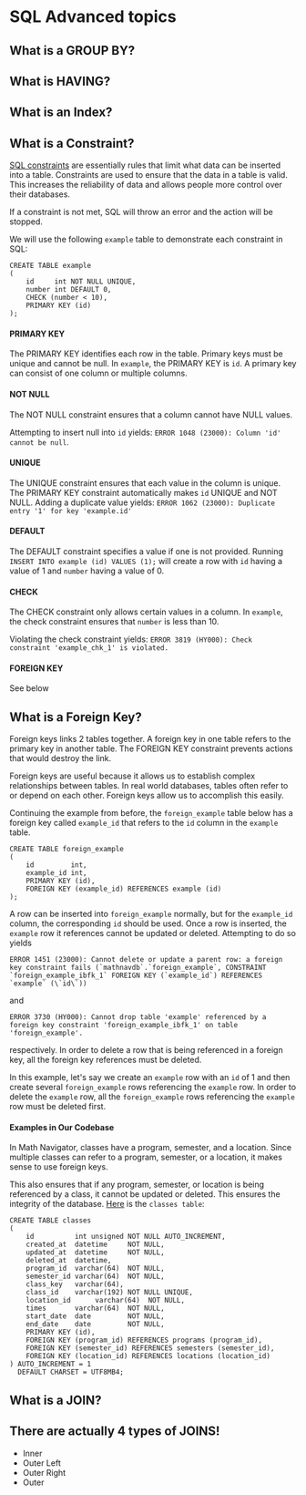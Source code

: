 # SQL Advanced topics

## What is a GROUP BY?
## What is HAVING?

## What is an Index?
## What is a Constraint?
[SQL constraints](https://www.w3schools.com/sql/sql_constraints.asp) are essentially rules that limit what data can be inserted into a table. Constraints are used to ensure that the data in a table is valid. This increases the reliability of data and allows people more control over their databases. 

If a constraint is not met, SQL will throw an error and the action will be stopped.

We will use the following `example` table to demonstrate each constraint in SQL:
```mysql
CREATE TABLE example
(
    id     int NOT NULL UNIQUE,
    number int DEFAULT 0,
    CHECK (number < 10),
    PRIMARY KEY (id)
);
```

#### PRIMARY KEY

The PRIMARY KEY identifies each row in the table. Primary keys must be unique and cannot be null. In `example`, the PRIMARY KEY is `id`. A primary key can consist of one column or multiple columns.

#### NOT NULL

The NOT NULL constraint ensures that a column cannot have NULL values.

Attempting to insert null into `id` yields: `ERROR 1048 (23000): Column 'id' cannot be null`.

#### UNIQUE

The UNIQUE constraint ensures that each value in the column is unique. The PRIMARY KEY constraint automatically makes `id` UNIQUE and NOT NULL. 
Adding a duplicate value yields: `ERROR 1062 (23000): Duplicate entry '1' for key 'example.id'`

#### DEFAULT

The DEFAULT constraint specifies a value if one is not provided. Running `INSERT INTO example (id) VALUES (1);` will create a row with `id` having a value of 1 and `number` having a value of 0.

#### CHECK

The CHECK constraint only allows certain values in a column. In `example`, the check constraint ensures that `number` is less than 10.

Violating the check constraint yields: `ERROR 3819 (HY000): Check constraint 'example_chk_1' is violated.`

#### FOREIGN KEY

See below

## What is a Foreign Key?

Foreign keys links 2 tables together. A foreign key in one table refers to the primary key in another table. The FOREIGN KEY constraint prevents actions that would destroy the link.

Foreign keys are useful because it allows us to establish complex relationships between tables. In real world databases, tables often refer to or depend on each other. Foreign keys allow us to accomplish this easily.

Continuing the example from before, the `foreign_example` table below has a foreign key called `example_id` that refers to the `id` column in the `example` table.

```mysql
CREATE TABLE foreign_example
(
    id         int,
    example_id int,
    PRIMARY KEY (id),
    FOREIGN KEY (example_id) REFERENCES example (id)
);
```

A row can be inserted into `foreign_example` normally, but for the `example_id` column, the corresponding `id` should be used. Once a row is inserted, the `example` row it references cannot be updated or deleted. Attempting to do so yields 

``ERROR 1451 (23000): Cannot delete or update a parent row: a foreign key constraint fails (`mathnavdb`.`foreign_example`, CONSTRAINT `foreign_example_ibfk_1` FOREIGN KEY (`example_id`) REFERENCES `example` (\`id\`))``

and

`ERROR 3730 (HY000): Cannot drop table 'example' referenced by a foreign key constraint 'foreign_example_ibfk_1' on table 'foreign_example'.`

respectively. In order to delete a row that is being referenced in a foreign key, all the foreign key references must be deleted.

In this example, let's say we create an `example` row with an `id` of 1 and then create several `foreign_example` rows referencing the `example` row. In order to delete the `example` row, all the `foreign_example` rows referencing the `example` row must be deleted first.

#### Examples in Our Codebase

In Math Navigator, classes have a program, semester, and a location. Since multiple classes can refer to a program, semester, or a location, it makes sense to use foreign keys.

This also ensures that if any program, semester, or location is being referenced by a class, it cannot be updated or deleted. This ensures the integrity of the database. [Here](https://github.com/ahsu1230/mathnavigatorSite/blob/master/orion/pkg/repos/migrations/000006_create_table_classes.up.sql) is the `classes table`:

```mysql
CREATE TABLE classes
(
    id          int unsigned NOT NULL AUTO_INCREMENT,
    created_at  datetime     NOT NULL,
    updated_at  datetime     NOT NULL,
    deleted_at  datetime,
    program_id  varchar(64)  NOT NULL,
    semester_id varchar(64)  NOT NULL,
    class_key   varchar(64),
    class_id    varchar(192) NOT NULL UNIQUE,
    location_id      varchar(64)  NOT NULL,
    times       varchar(64)  NOT NULL,
    start_date  date         NOT NULL,
    end_date    date         NOT NULL,
    PRIMARY KEY (id),
    FOREIGN KEY (program_id) REFERENCES programs (program_id),
    FOREIGN KEY (semester_id) REFERENCES semesters (semester_id),
    FOREIGN KEY (location_id) REFERENCES locations (location_id)
) AUTO_INCREMENT = 1
  DEFAULT CHARSET = UTF8MB4;
```

## What is a JOIN?
## There are actually 4 types of JOINS!
 - Inner
 - Outer Left
 - Outer Right
 - Outer

